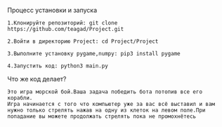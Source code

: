 Процесс установки и запуска

    1.Клонируйте репозиторий: git clone https://github.com/teagad/Project.git

    2.Войти в директорию Project: cd Project/Project
    
    3.Выполните установку pygame,numpy: pip3 install pygame
    
    4.Запустить код: python3 main.py

Что же код делает?

    Это игра морской бой.Ваша задача победить бота потопив все его корабли.
    Игра начинается с того что компьютер уже за вас всё выставил и вам нужно только стрелять нажав на одну из клеток на левом поле.При попадание вы можете продолжать стрелять пока не промохнётесь